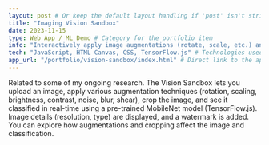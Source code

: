 ```yaml
---
layout: post # Or keep the default layout handling if 'post' isn't strictly needed for portfolio items
title: "Imaging Vision Sandbox"
date: 2023-11-15
type: Web App / ML Demo # Category for the portfolio item
info: "Interactively apply image augmentations (rotate, scale, etc.) and classify images using TensorFlow.js (MobileNet) directly in your browser." # Short description
tech: "JavaScript, HTML Canvas, CSS, TensorFlow.js" # Technologies used
app_url: "/portfolio/vision-sandbox/index.html" # Direct link to the app - UPDATED PATH
---
```


Related to some of my ongoing research. The Vision Sandbox lets you upload an image, apply various augmentation techniques (rotation, scaling, brightness, contrast, noise, blur, shear), crop the image, and see it classified in real-time using a pre-trained MobileNet model (TensorFlow.js). Image details (resolution, type) are displayed, and a watermark is added. You can explore how augmentations and cropping affect the image and classification.
